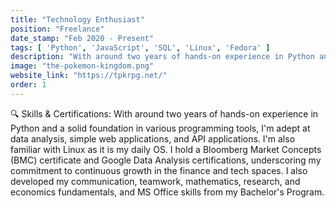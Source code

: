```yaml
---
title: "Technology Enthusiast"
position: "Freelance"
date_stamp: "Feb 2020 - Present"
tags: [ 'Python', 'JavaScript', 'SQL', 'Linux', 'Fedora' ]
description: "With around two years of hands-on experience in Python and a solid foundation in various programming tools, I'm adept at data analysis, simple web applications, and API applications."
image: "the-pokemon-kingdom.png"
website_link: "https://tpkrpg.net/"
order: 1
---
```

🔍 Skills & Certifications:
With around two years of hands-on experience in Python and a solid foundation in various programming tools, I'm adept at data analysis, simple web applications, and API applications. I'm also familiar with Linux as it is my daily OS. I hold a Bloomberg Market Concepts (BMC) certificate and Google Data Analysis certifications, underscoring my commitment to continuous growth in the finance and tech spaces. I also developed my communication, teamwork, mathematics, research, and economics fundamentals, and MS Office skills from my Bachelor's Program.
